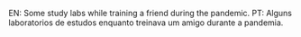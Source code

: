EN: Some study labs while training a friend during the pandemic.
PT: Alguns laboratorios de estudos enquanto treinava um amigo durante a pandemia.
